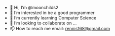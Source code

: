 - 👋 Hi, I’m @moonchilds2
- 👀 I’m interested in be a good programmer
- 🌱 I’m currently learning Computer Science
- 💞️ I’m looking to collaborate on ...
- 📫 How to reach me email: rennis168@gmail.com

<!---
moonchilds2/moonchilds2 is a ✨ special ✨ repository because its `README.md` (this file) appears on your GitHub profile.
You can click the Preview link to take a look at your changes.
--->
